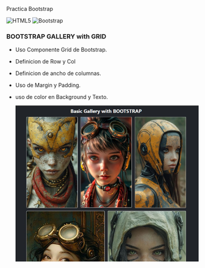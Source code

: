 Practica Bootstrap

![HTML5](https://img.shields.io/badge/html5-%23E34F26.svg?style=flat&logo=html5&logoColor=white) ![Bootstrap](https://img.shields.io/badge/bootstrap-%238511FA.svg?style=flat&logo=bootstrap&logoColor=white)

### BOOTSTRAP GALLERY with GRID
- Uso Componente Grid de Bootstrap.
- Definicion de Row y Col
- Definicion de ancho de columnas.
- Uso de Margin y Padding.
- uso de color en Background y Texto.

  ![screenshot](https://github.com/rimardev/practica-bootstrap-gallery/blob/main/assets/img/screenshot.jpg)
